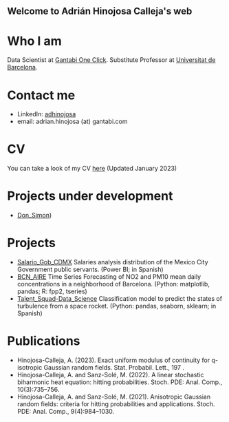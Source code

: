 ## Welcome to Adrián Hinojosa Calleja's web

# Who I am

Data Scientist at [Gantabi One Click](https://gantabioneclick.com/en/). Substitute Professor at [Universitat de Barcelona](https://mat.ub.edu/). 

# Contact me

- LinkedIn: [adhinojosa](https://www.linkedin.com/in/adhinojosa/)
- email: adrian.hinojosa (at) gantabi.com

# CV
You can take a look of my CV [here](https://github.com/hinojosaad/hinojosaad.github.io/blob/main/CV.pdf) (Updated January 2023)

# Projects under development 
- [Don_Simon](https://huggingface.co/spaces/adhinojosa/don_Simon)) 

# Projects
- [Salario_Gob_CDMX](https://github.com/hinojosaad/Salario_Gob_CDMX) Salaries analysis distribution of the Mexico City Government public servants.  (Power BI; in Spanish)
- [BCN_AIRE](https://github.com/hinojosaad/BCN_AIRE) Time Series Forecasting of NO2 and PM10 mean daily concentrations in a neighborhood of Barcelona. 
(Python: matplotlib, pandas; R: fpp2, tseries)
- [Talent_Squad-Data_Science](https://github.com/hinojosaad/Talent_Squad-Data_Science_I) Classification model to predict the states of turbulence from a space rocket.   (Python: pandas, seaborn, sklearn; in Spanish)
<!-- [Damavis-Challege](https://github.com/hinojosaad/BCN_AIRE](https://github.com/hinojosaad/Damavis-Challenge)) My solution for the Damavis Data Scientist Challenge (Algorithmics, Economics, Time Series Analysis)-->


# Publications
- Hinojosa-Calleja, A. (2023). Exact uniform modulus of continuity for q-isotropic Gaussian random fields. Stat. Probabil. Lett., 197 .
- Hinojosa-Calleja, A. and Sanz-Solé, M. (2022). A linear stochastic biharmonic heat equation: hitting probabilities. Stoch. PDE: Anal. Comp., 10(3):735–756.
- Hinojosa-Calleja, A. and Sanz-Solé, M. (2021). Anisotropic Gaussian random fields: criteria for hitting probabilities and applications. Stoch. PDE: Anal. Comp., 9(4):984–1030.



<!-- You can use the [editor on GitHub](https://github.com/hinojosaad/hinojosaad.github.io/edit/main/index.md) to maintain and preview the content for your website in Markdown files.

Whenever you commit to this repository, GitHub Pages will run [Jekyll](https://jekyllrb.com/) to rebuild the pages in your site, from the content in your Markdown files.

### Markdown

Markdown is a lightweight and easy-to-use syntax for styling your writing. It includes conventions for

```markdown
Syntax highlighted code block

# Header 1
## Header 2
### Header 3

- Bulleted
- List

1. Numbered
2. List

**Bold** and _Italic_ and `Code` text

[Link](url) and ![Image](src)
```

For more details see [Basic writing and formatting syntax](https://docs.github.com/en/github/writing-on-github/getting-started-with-writing-and-formatting-on-github/basic-writing-and-formatting-syntax).

### Jekyll Themes

Your Pages site will use the layout and styles from the Jekyll theme you have selected in your [repository settings](https://github.com/hinojosaad/hinojosaad.github.io/settings/pages). The name of this theme is saved in the Jekyll `_config.yml` configuration file.

### Support or Contact

Having trouble with Pages? Check out our [documentation](https://docs.github.com/categories/github-pages-basics/) or [contact support](https://support.github.com/contact) and we’ll help you sort it out.-->
